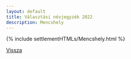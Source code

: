 ```yaml
---
layout: default
title: Választási névjegyzék 2022
description: Mencshely
---
```


{% include settlementHTMLs/Mencshely.html %}

[Vissza](./)